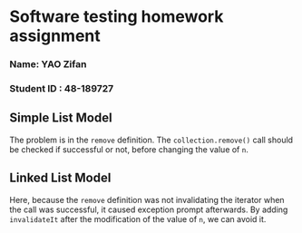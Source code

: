 # Software testing homework assignment
### Name: YAO Zifan
### Student ID : 48-189727

## Simple List Model
The problem is in the `remove` definition. The `collection.remove()` call should be checked if successful or not,
before changing the value of `n`.

## Linked List Model
Here, because the `remove` definition was not invalidating the iterator when the call was successful, it caused exception prompt afterwards.
By adding `invalidateIt` after the modification of the value of `n`, we can avoid it.